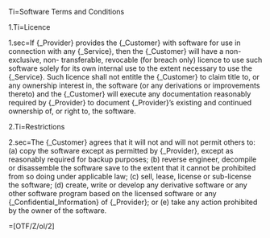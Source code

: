 Ti=Software Terms and Conditions

1.Ti=Licence

1.sec=If {_Provider} provides the {_Customer} with software for use in connection with any {_Service}, then the {_Customer} will have a non-exclusive, non- transferable, revocable (for breach only) licence to use such software solely for its own internal use to the extent necessary to use the {_Service}. Such licence shall not entitle the {_Customer} to claim title to, or any ownership interest in, the software (or any derivations or improvements thereto) and the {_Customer} will execute any documentation reasonably required by {_Provider} to document {_Provider}’s existing and continued ownership of, or right to, the software.

2.Ti=Restrictions

2.sec=The {_Customer} agrees that it will not and will not permit others to: (a) copy the software except as permitted by {_Provider}, except as reasonably required for backup purposes; (b) reverse engineer, decompile or disassemble the software save to the extent that it cannot be prohibited from so doing under applicable law; (c) sell, lease, license or sub-license the software; (d) create, write or develop any derivative software or any other software program based on the licensed software or any {_Confidential_Information} of {_Provider}; or (e) take any action prohibited by the owner of the software.

=[OTF/Z/ol/2]
